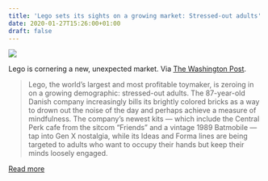 ```yaml
---
title: 'Lego sets its sights on a growing market: Stressed-out adults'
date: 2020-01-27T15:26:00+01:00
draft: false
---
```


![](https://cdn-blog.adafruit.com/uploads/2020/01/Screen-Shot-2020-01-21-at-10.44.43-AM.png)

Lego is cornering a new, unexpected market. Via [The Washington Post](https://www.washingtonpost.com/business/2020/01/16/legos-toys-for-stressed-adults/).

> Lego, the world’s largest and most profitable toymaker, is zeroing in on a growing demographic: stressed-out adults. The 87-year-old Danish company increasingly bills its brightly colored bricks as a way to drown out the noise of the day and perhaps achieve a measure of mindfulness. The company’s newest kits — which include the Central Perk cafe from the sitcom “Friends” and a vintage 1989 Batmobile — tap into Gen X nostalgia, while its Ideas and Forma lines are being targeted to adults who want to occupy their hands but keep their minds loosely engaged.

[Read more](https://www.washingtonpost.com/business/2020/01/16/legos-toys-for-stressed-adults/)